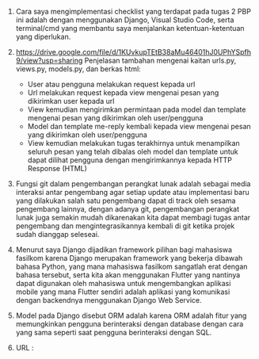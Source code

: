 1. Cara saya mengimplementasi checklist yang terdapat pada tugas 2 PBP ini adalah dengan menggunakan Django, Visual Studio Code, serta terminal/cmd yang membantu saya menjalankan ketentuan-ketentuan yang diperlukan.

2. https://drive.google.com/file/d/1KUvkupTEtB38aMu46401hJ0UPhYSpfh9/view?usp=sharing 
Penjelasan tambahan mengenai kaitan urls.py, views.py, models.py, dan berkas html:
    - User atau pengguna melakukan request kepada url
    - Url melakukan request kepada view mengenai pesan yang dikirimkan user kepada url
    - View kemudian mengirimkan permintaan pada model dan template mengenai pesan yang dikirimkan oleh user/pengguna
    - Model dan template me-reply kembali kepada view mengenai pesan yang dikirimkan oleh user/pengguna
    - View kemudian melakukan tugas terakhirnya untuk menampilkan seluruh pesan yang telah dibalas oleh model dan template untuk dapat dilihat pengguna dengan mengirimkannya kepada HTTP Response (HTML)

3. Fungsi git dalam pengembangan perangkat lunak adalah sebagai media interaksi antar pengembang agar setiap update atau implementasi baru yang dilakukan salah satu pengembang dapat di track oleh sesama pengembang lainnya, dengan adanya git, pengembangan perangkat lunak juga semakin mudah dikarenakan kita dapat membagi tugas antar pengembang dan mengintegrasikannya kembali di git ketika projek sudah dianggap seleseai.

4. Menurut saya Django dijadikan framework pilihan bagi mahasiswa fasilkom karena Django merupakan framework yang bekerja dibawah bahasa Python, yang mana mahasiswa fasilkom sangatlah erat dengan bahasa tersebut, serta kita akan menggunakan Flutter yang nantinya dapat digunakan oleh mahasiswa untuk mengembangkan aplikasi mobile yang mana Flutter sendiri adalah aplikasi yang komunikasi dengan backendnya menggunakan Django Web Service.

5. Model pada Django disebut ORM adalah karena ORM adalah fitur yang memungkinkan pengguna berinteraksi dengan database dengan cara yang sama seperti saat pengguna berinteraksi dengan SQL.

6. URL : 